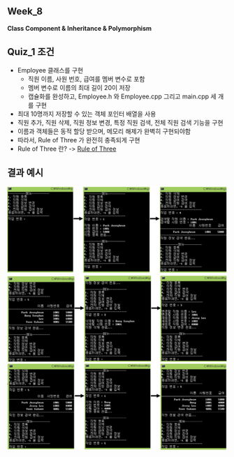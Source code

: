 ## Week_8

**Class Component & Inheritance & Polymorphism**

## Quiz_1 조건

- Employee 클래스를 구현
    - 직원 이름, 사원 번호, 급여를 멤버 변수로 포함
    - 멤버 변수로 이름의 최대 길이 20이 저장
    - 캡슐화를 완성하고, Employee.h 와 Employee.cpp 그리고 main.cpp 세 개를 구현
- 최대 10명까지 저장할 수 있는 객체 포인터 배열을 사용
- 직원 추가, 직원 삭제, 직원 정보 변경, 특정 직원 검색, 전체 직원 검색 기능을 구현
- 이름과 객체들은 동적 할당 받으며, 메모리 해제가 완벽히 구현되야함
- 따라서, Rule of Three 가 완전히 충족되게 구현 <br>
- Rule of Three 란? -> [Rule of Three](http://en.cppreference.com/w/cpp/language/rule_of_three)
    
## 결과 예시
![Quiz1_1](Quiz1_1.png)
![Quiz1_2](Quiz1_2.png)
![Quiz1_3](Quiz1_3.png)
